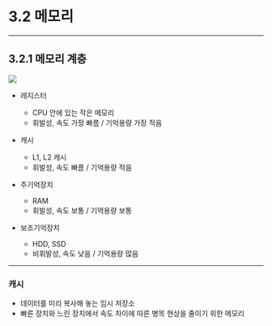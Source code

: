 # 3.2 메모리
***
## 3.2.1 메모리 계층

![](https://img1.daumcdn.net/thumb/R1280x0/?scode=mtistory2&fname=https%3A%2F%2Fblog.kakaocdn.net%2Fdn%2FoY7YC%2Fbtr8aynju92%2FVsqN1GuG5or1C4vuybwmM1%2Fimg.png)
* 레지스터
  * CPU 안에 있는 작은 메모리
  * 휘발성, 속도 가장 빠름 / 기억용량 가장 적음

* 캐시
  * L1, L2 캐시
  * 휘발성, 속도 빠름 / 기억용량 적음

* 주기억장치
  * RAM
  * 휘발성, 속도 보통 / 기억용량 보통

* 보조기억장치
  * HDD, SSD
  * 비휘발성, 속도 낮음 / 기억용량 많음

***
### 캐시

- 데이터를 미리 복사해 놓는 임시 저장소
- 빠른 장치와 느린 장치에서 속도 차이에 따른 병목 현상을 줄이기 위한 메모리
